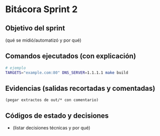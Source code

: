 # Bitácora Sprint 2

## Objetivo del sprint
(qué se midió/automatizó y por qué)

## Comandos ejecutados (con explicación)
```bash
# ejemplo
TARGETS="example.com:80" DNS_SERVER=1.1.1.1 make build
```

## Evidencias (salidas recortadas y comentadas)
```
(pegar extractos de out/* con comentario)
```

## Códigos de estado y decisiones
- (listar decisiones técnicas y por qué)